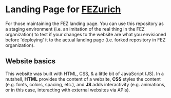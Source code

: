 # Landing Page for [FEZurich](https://fez-finite-element-zurich.github.io/)

For those maintaining the FEZ landing page. You can use this repository as a staging environment (i.e. an imitation of the real thing in the FEZ organization) to test if your changes to the website are what you envisioned before 'deploying' it to the actual landing page (i.e. forked repository in FEZ organization).

## Website basics

This website was built with HTML, CSS, & a little bit of JavaScript (JS). In a nutshell, **HTML** provides the content of a website, **CSS** styles the content (e.g. fonts, colors, spacing, etc.), and **JS** adds interactivity (e.g. animations, or in this case, interacting with external websites via APIs).
